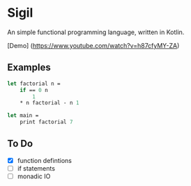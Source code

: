 # Sigil

An simple functional programming language, written in Kotlin.

[Demo] (https://www.youtube.com/watch?v=h87cfyMY-ZA)

## Examples
```ocaml
let factorial n =
	if == 0 n
		1
	* n factorial - n 1

let main =
    print factorial 7
```

## To Do
- [x] function defintions
- [ ] if statements
- [ ] monadic IO
